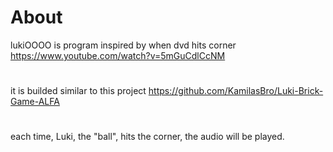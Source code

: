 # About
lukiOOOO is program inspired by when dvd hits corner https://www.youtube.com/watch?v=5mGuCdlCcNM
#
it is builded similar to this project https://github.com/KamilasBro/Luki-Brick-Game-ALFA
#
each time, Luki, the "ball", hits the corner, the audio will be played.
